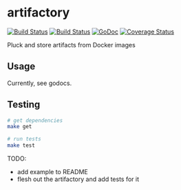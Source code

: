 artifactory
===========

[![Build Status](https://drone.io/github.com/sylphon/artifactory/status.png)](https://drone.io/github.com/sylphon/artifactory/latest)
[![Build Status](https://travis-ci.org/sylphon/artifactory.svg?branch=master)](https://travis-ci.org/sylphon/artifactory)
[![GoDoc](https://godoc.org/github.com/sylphon/artifactory?status.png)](https://godoc.org/github.com/sylphon/artifactory)
[![Coverage Status](https://img.shields.io/coveralls/sylphon/artifactory.svg)](https://coveralls.io/r/sylphon/artifactory?branch=master)

Pluck and store artifacts from Docker images

## Usage

Currently, see godocs.

## Testing

```bash
# get dependencies
make get

# run tests
make test
```

TODO:

- add example to README
- flesh out the artifactory and add tests for it
